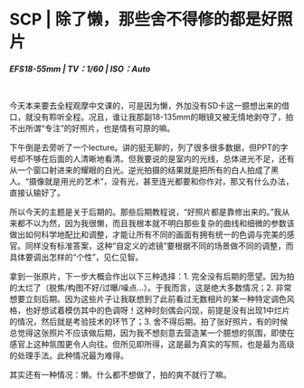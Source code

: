 # SCP | 除了懒，那些舍不得修的都是好照片




***EFS18-55mm | TV：1/60 | ISO：Auto***

</br>



今天本来要去全程观摩中文课的，可是因为懒，外加没有SD卡这一臆想出来的借口，就没有聆听全程。况且，谁让我那副18-135mm的眼镜又被无情地剥夺了，拍不出所谓“专注”的好照片，也是情有可原的嘛。



下午倒是去旁听了一个lecture。讲的挺无聊的，列了很多很多数据，但PPT的字号却不够在后面的人清晰地看清。但我要说的是室内的光线，总体进光不足，还有从一个窗口射进来的耀眼的白光。逆光拍摄的结果就是把所有的白人拍成了黑人。“摄像就是用光的艺术”，没有光，甚至连光都要和你作对，那又有什么办法，直接认输好了。



所以今天的主题是关于后期的。那些后期教程说，“好照片都是靠修出来的。”我从来都不以为然，因为我很懒，而且我根本就不明白那些复杂的曲线和细微的参数该做出如何科学地配比和调整，才能让所有不同的画面有拥有统一的色调与完美的感官。同样没有标准答案，这种“自定义的滤镜”要根据不同的场景做不同的调整，而具体要调出怎样的“个性”，见仁见智。



拿到一张原片，下一步大概会作出以下三种选择：1. 完全没有后期的愿望。因为拍的太烂了（脱焦/构图不好/过曝/噪点...）。于我而言，这是绝大多数情况；2. 非常想要立刻后期。因为这些片子让我联想到了此前看过无数相片的某一种特定调色风格，也好想试着模仿其中的色调呀！这种时刻偶会闪现，前提是没有出现1中烂片的情况，然后就是考验技术的环节了；3. 舍不得后期。拍了张好照片，有的时候总觉得这张照片不应该做后期，因为我不想刻意去营造某一个臆想的氛围，即使在感官上这种氛围更令人向往。但所见即所得，这是最为真实的写照，也是最为高级的处理手法。此种情况最为难得。



其实还有一种情况：懒。什么都不想做了，拍的爽不就行了嘛。
